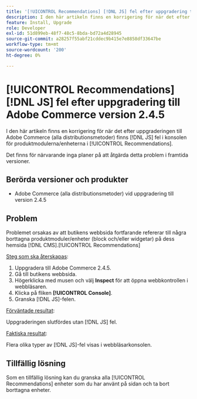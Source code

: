 ```yaml
---
title: '[!UICONTROL Recommendations] [!DNL JS] fel efter uppgradering till Adobe Commerce version 2.4.5'
description: I den här artikeln finns en korrigering för när det efter uppgraderingen till Adobe Commerce (alla distributionsmetoder) finns  [!DNL JS] fel i konsolen som rör produktmodulerna [!UICONTROL Recommendations].
feature: Install, Upgrade
role: Developer
exl-id: 51d899eb-48f7-48c5-8bda-bd72a4d28945
source-git-commit: a28257f55abf21cddec9b415e7e8858df33647be
workflow-type: tm+mt
source-wordcount: '200'
ht-degree: 0%

---
```


# [!UICONTROL Recommendations] [!DNL JS] fel efter uppgradering till Adobe Commerce version 2.4.5

I den här artikeln finns en korrigering för när det efter uppgraderingen till Adobe Commerce (alla distributionsmetoder) finns [!DNL JS] fel i konsolen för produktmodulerna/enheterna i [!UICONTROL Recommendations].

Det finns för närvarande inga planer på att åtgärda detta problem i framtida versioner.

## Berörda versioner och produkter

* Adobe Commerce (alla distributionsmetoder) vid uppgradering till version 2.4.5

## Problem

Problemet orsakas av att butikens webbsida fortfarande refererar till några borttagna produktmoduler/enheter (block och/eller widgetar) på dess hemsida [!DNL CMS].[!UICONTROL Recommendations]

<u>Steg som ska återskapas</u>:

1. Uppgradera till Adobe Commerce 2.4.5.
1. Gå till butikens webbsida.
1. Högerklicka med musen och välj **Inspect** för att öppna webbkontrollen i webbläsaren.
1. Klicka på fliken **[!UICONTROL Console]**.
1. Granska [!DNL JS]-felen.

<u>Förväntade resultat</u>:

Uppgraderingen slutfördes utan [!DNL JS] fel.

<u>Faktiska resultat</u>:

Flera olika typer av [!DNL JS]-fel visas i webbläsarkonsolen.

## Tillfällig lösning

Som en tillfällig lösning kan du granska alla [!UICONTROL Recommendations] enheter som du har använt på sidan och ta bort borttagna enheter.
